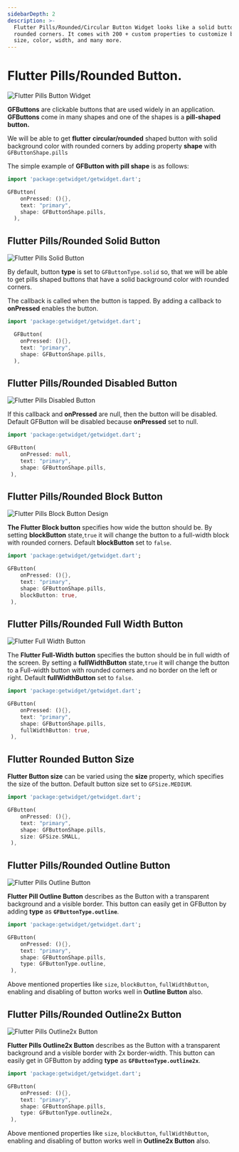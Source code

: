 ```yaml
---
sidebarDepth: 2
description: >-
  Flutter Pills/Rounded/Circular Button Widget looks like a solid button with
  rounded corners. It comes with 200 + custom properties to customize button
  size, color, width, and many more.
---
```


# Flutter Pills/Rounded Button.

![Flutter Pills Button Widget](https://ik.imagekit.io/ionicfirebaseapp/getwidget/docs/tr:w-800,f-auto/Pills_button-solid_VWUMopUjx_.png)

**GFButtons** are clickable buttons that are used widely in an application. **GFButtons** come in many shapes and one of the shapes is a **pill-shaped button.**

We will be able to get **flutter** **circular/rounded** shaped button with solid background color with rounded corners by adding property **shape** with `GFButtonShape.pills` 

The simple example of **GFButton with pill shape** is as follows:

```dart
import 'package:getwidget/getwidget.dart';

GFButton(
    onPressed: (){},
    text: "primary",
    shape: GFButtonShape.pills,
  ),
```

## Flutter Pills/Rounded Solid Button

![Flutter Pills Solid Button](https://ik.imagekit.io/ionicfirebaseapp/getwidget/docs/tr:w-800,f-auto/pills-solid-button-2x_EQT2X6jAl_BLgdXpw26c7E.png)

By default, button **type** is set to `GFButtonType.solid` so,  that we will be able to get pills shaped buttons that have a solid background color with rounded corners.

The callback is called when the button is tapped. By adding a callback to **onPressed** enables the button.

```dart
import 'package:getwidget/getwidget.dart';

  GFButton(
    onPressed: (){},
    text: "primary",
    shape: GFButtonShape.pills,
  ),
```

## Flutter Pills/Rounded Disabled Button

![Flutter Pills Disabled Button](https://ik.imagekit.io/ionicfirebaseapp/getwidget/docs/tr:w-800,f-auto/pills-disabled-2x_lVoPerI-o_-pNn9kds88.png)

If this callback and **onPressed** are null, then the button will be disabled. Default GFButton will be disabled because **onPressed** set to null.

```dart
import 'package:getwidget/getwidget.dart';

GFButton(
    onPressed: null,
    text: "primary",
    shape: GFButtonShape.pills,
 ),
```

## Flutter Pills/Rounded Block Button

![Flutter Pills Block Button Design ](https://ik.imagekit.io/ionicfirebaseapp/getwidget/docs/tr:w-800,f-auto/block-buttons-2x_gd1aXxKLI_YTwXCQ0t0.png)

**The Flutter Block button** specifies how wide the button should be. By setting **blockButton** state,`true` it will change the button to a full-width block with rounded corners. Default **blockButton** set to `false`.

```dart
import 'package:getwidget/getwidget.dart';

GFButton(
    onPressed: (){},
    text: "primary",
    shape: GFButtonShape.pills,
    blockButton: true,
 ),
```

## Flutter Pills/Rounded Full Width Button

![Flutter Full Width Button](https://ik.imagekit.io/ionicfirebaseapp/getwidget/docs/tr:w-800,f-auto/full-width-2x_pKifhtU6P_908jFrHjHx.png)

The **Flutter Full-Width** **button** specifies the button should be in full width of the screen. By setting a **fullWidthButton** state,`true` it will change the button to a Full-width button with rounded corners and no border on the left or right. Default **fullWidthButton** set to `false`.

```dart
import 'package:getwidget/getwidget.dart';

GFButton(
    onPressed: (){},
    text: "primary",
    shape: GFButtonShape.pills,
    fullWidthButton: true,
 ),
```

## Flutter Rounded Button Size 

**Flutter Button size** can be varied using the **size** property, which specifies the size of the button. Default button size set to `GFSize.MEDIUM`.

```dart
import 'package:getwidget/getwidget.dart';

GFButton(
    onPressed: (){},
    text: "primary",
    shape: GFButtonShape.pills,
    size: GFSize.SMALL,
 ),
```

## Flutter Pills/Rounded Outline Button

![Flutter Pills Outline Button](https://ik.imagekit.io/ionicfirebaseapp/getwidget/docs//pills-outline-2x_iq1SEFIpR_yeuxE-DmfT.png)

**Flutter Pill Outline Button** describes as the Button with a transparent background and a visible border. This button can easily get in GFButton by adding **type** as **`GFButtonType.outline`**.

```dart
import 'package:getwidget/getwidget.dart';

GFButton(
    onPressed: (){},
    text: "primary",
    shape: GFButtonShape.pills,
    type: GFButtonType.outline,
 ),
```

Above mentioned  properties like `size`, `blockButton`, `fullWidthButton`, enabling and disabling of button works well in **Outline Button** also.

## Flutter Pills/Rounded Outline2x Button

![Flutter Pills Outline2x Button](https://ik.imagekit.io/ionicfirebaseapp/getwidget/docs/tr:w-800,f-auto/pills-outline-2x-2x_Qez5VXh02_zOFwwDB3SRU.png)

**Flutter Pills Outline2x Button** describes as the Button with a transparent background and a visible border with 2x border-width. This button can  easily get in GFButton by adding **type** as **`GFButtonType.outline2x`**.

```dart
import 'package:getwidget/getwidget.dart';

GFButton(
    onPressed: (){},
    text: "primary",
    shape: GFButtonShape.pills,
    type: GFButtonType.outline2x,
 ),
```

Above mentioned  properties like `size`, `blockButton`, `fullWidthButton`, enabling and disabling of button works well in **Outline2x Button** also.

